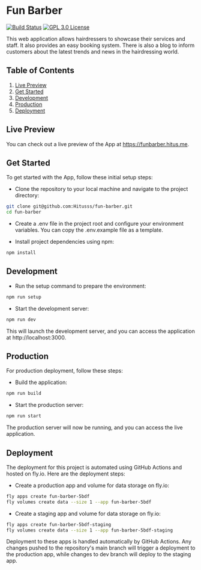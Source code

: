# Fun Barber

[![Build Status][build-badge]][build]
[![GPL 3.0 License][license-badge]][license]

<!-- prettier-ignore-start -->
[build-badge]: https://img.shields.io/github/actions/workflow/status/hitusss/fun-barber/deploy.yml?branch=main&style=flat-square
[build]: https://github.com/hitusss/fun-barber/actions?query=workflow%3A"🚀%20Deploy"
[license-badge]: https://img.shields.io/badge/license-GPL%203.0%20License-blue.svg?style=flat-square
[license]: https://github.com/hitusss/fun-barber/blob/main/LICENSE
<!-- prettier-ignore-end -->

This web application allows hairdressers to showcase their services and staff.
It also provides an easy booking system. There is also a blog to inform
customers about the latest trends and news in the hairdressing world.

## Table of Contents

1. [Live Preview](#live-preview)
1. [Get Started](#get-started)
1. [Development](#development)
1. [Production](#production)
1. [Deployment](#deployment)

## Live Preview

You can check out a live preview of the App at https://funbarber.hitus.me.

## Get Started

To get started with the App, follow these initial setup steps:

- Clone the repository to your local machine and navigate to the project
  directory:

```bash
git clone git@github.com:Hitusss/fun-barber.git
cd fun-barber
```

- Create a .env file in the project root and configure your environment
  variables. You can copy the .env.example file as a template.

- Install project dependencies using npm:

```bash
npm install
```

## Development

- Run the setup command to prepare the environment:

```bash
npm run setup
```

- Start the development server:

```bash
npm run dev
```

This will launch the development server, and you can access the application at
http://localhost:3000.

## Production

For production deployment, follow these steps:

- Build the application:

```bash
npm run build
```

- Start the production server:

```bash
npm run start
```

The production server will now be running, and you can access the live
application.

## Deployment

The deployment for this project is automated using GitHub Actions and hosted on
fly.io. Here are the deployment steps:

- Create a production app and volume for data storage on fly.io:

```bash
fly apps create fun-barber-5bdf
fly volumes create data --size 1 --app fun-barber-5bdf
```

- Create a staging app and volume for data storage on fly.io:

```bash
fly apps create fun-barber-5bdf-staging
fly volumes create data --size 1 --app fun-barber-5bdf-staging
```

Deployment to these apps is handled automatically by GitHub Actions. Any changes
pushed to the repository's main branch will trigger a deployment to the
production app, while changes to dev branch will deploy to the staging app.
